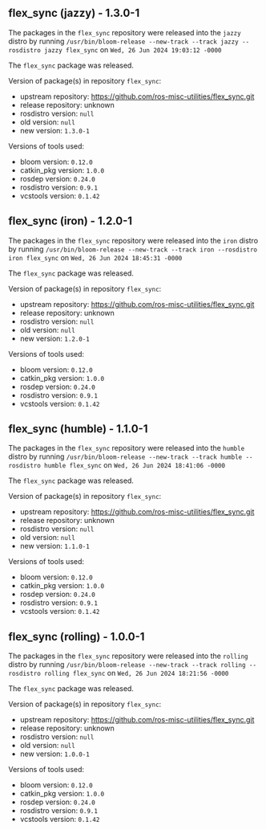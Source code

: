 ## flex_sync (jazzy) - 1.3.0-1

The packages in the `flex_sync` repository were released into the `jazzy` distro by running `/usr/bin/bloom-release --new-track --track jazzy --rosdistro jazzy flex_sync` on `Wed, 26 Jun 2024 19:03:12 -0000`

The `flex_sync` package was released.

Version of package(s) in repository `flex_sync`:

- upstream repository: https://github.com/ros-misc-utilities/flex_sync.git
- release repository: unknown
- rosdistro version: `null`
- old version: `null`
- new version: `1.3.0-1`

Versions of tools used:

- bloom version: `0.12.0`
- catkin_pkg version: `1.0.0`
- rosdep version: `0.24.0`
- rosdistro version: `0.9.1`
- vcstools version: `0.1.42`


## flex_sync (iron) - 1.2.0-1

The packages in the `flex_sync` repository were released into the `iron` distro by running `/usr/bin/bloom-release --new-track --track iron --rosdistro iron flex_sync` on `Wed, 26 Jun 2024 18:45:31 -0000`

The `flex_sync` package was released.

Version of package(s) in repository `flex_sync`:

- upstream repository: https://github.com/ros-misc-utilities/flex_sync.git
- release repository: unknown
- rosdistro version: `null`
- old version: `null`
- new version: `1.2.0-1`

Versions of tools used:

- bloom version: `0.12.0`
- catkin_pkg version: `1.0.0`
- rosdep version: `0.24.0`
- rosdistro version: `0.9.1`
- vcstools version: `0.1.42`


## flex_sync (humble) - 1.1.0-1

The packages in the `flex_sync` repository were released into the `humble` distro by running `/usr/bin/bloom-release --new-track --track humble --rosdistro humble flex_sync` on `Wed, 26 Jun 2024 18:41:06 -0000`

The `flex_sync` package was released.

Version of package(s) in repository `flex_sync`:

- upstream repository: https://github.com/ros-misc-utilities/flex_sync.git
- release repository: unknown
- rosdistro version: `null`
- old version: `null`
- new version: `1.1.0-1`

Versions of tools used:

- bloom version: `0.12.0`
- catkin_pkg version: `1.0.0`
- rosdep version: `0.24.0`
- rosdistro version: `0.9.1`
- vcstools version: `0.1.42`


## flex_sync (rolling) - 1.0.0-1

The packages in the `flex_sync` repository were released into the `rolling` distro by running `/usr/bin/bloom-release --new-track --track rolling --rosdistro rolling flex_sync` on `Wed, 26 Jun 2024 18:21:56 -0000`

The `flex_sync` package was released.

Version of package(s) in repository `flex_sync`:

- upstream repository: https://github.com/ros-misc-utilities/flex_sync.git
- release repository: unknown
- rosdistro version: `null`
- old version: `null`
- new version: `1.0.0-1`

Versions of tools used:

- bloom version: `0.12.0`
- catkin_pkg version: `1.0.0`
- rosdep version: `0.24.0`
- rosdistro version: `0.9.1`
- vcstools version: `0.1.42`


